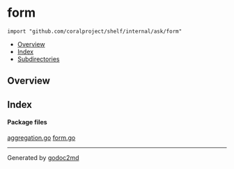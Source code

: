 

# form
`import "github.com/coralproject/shelf/internal/ask/form"`

* [Overview](#pkg-overview)
* [Index](#pkg-index)
* [Subdirectories](#pkg-subdirectories)

## <a name="pkg-overview">Overview</a>



## <a name="pkg-index">Index</a>


#### <a name="pkg-files">Package files</a>
[aggregation.go](/src/github.com/coralproject/shelf/internal/ask/form/aggregation.go) [form.go](/src/github.com/coralproject/shelf/internal/ask/form/form.go) 










- - -
Generated by [godoc2md](http://godoc.org/github.com/davecheney/godoc2md)
